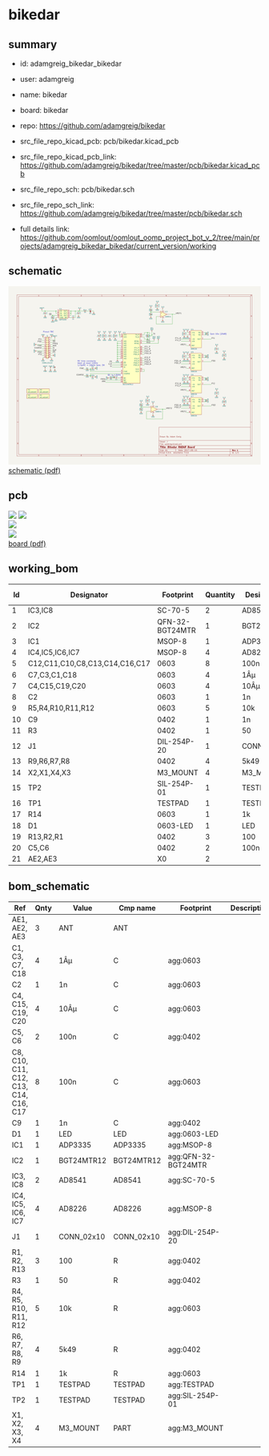 # bikedar
 
## summary 
* id: adamgreig_bikedar_bikedar
* user: adamgreig
* name: bikedar
* board: bikedar
* repo: https://github.com/adamgreig/bikedar
* src_file_repo_kicad_pcb: pcb/bikedar.kicad_pcb
* src_file_repo_kicad_pcb_link: https://github.com/adamgreig/bikedar/tree/master/pcb/bikedar.kicad_pcb


* src_file_repo_sch: pcb/bikedar.sch
* src_file_repo_sch_link: https://github.com/adamgreig/bikedar/tree/master/pcb/bikedar.sch
* full details link: https://github.com/oomlout/oomlout_oomp_project_bot_v_2/tree/main/projects/adamgreig_bikedar_bikedar/current_version/working  

## schematic  
![](working_schematic_600.png)  
[schematic (pdf)](working_schematic.pdf) 






















## pcb  
![](working_3d_600.png) 
![](working_3d_front_600.png)  
![](working_3d_back_600.png)  
![](working_600.png)  
[board (pdf)](working.pdf)  

## working_bom
| Id | Designator | Footprint | Quantity | Designation | Supplier and ref |  | None | 
| --- | --- | --- | --- | --- | --- | --- | --- | 
| 1 | IC3,IC8 | SC-70-5 | 2 | AD8541 |  |  | [''] | 
| 2 | IC2 | QFN-32-BGT24MTR | 1 | BGT24MTR12 |  |  | [''] | 
| 3 | IC1 | MSOP-8 | 1 | ADP3335 |  |  | [''] | 
| 4 | IC4,IC5,IC6,IC7 | MSOP-8 | 4 | AD8226 |  |  | [''] | 
| 5 | C12,C11,C10,C8,C13,C14,C16,C17 | 0603 | 8 | 100n |  |  | [''] | 
| 6 | C7,C3,C1,C18 | 0603 | 4 | 1Âµ |  |  | [''] | 
| 7 | C4,C15,C19,C20 | 0603 | 4 | 10Âµ |  |  | [''] | 
| 8 | C2 | 0603 | 1 | 1n |  |  | [''] | 
| 9 | R5,R4,R10,R11,R12 | 0603 | 5 | 10k |  |  | [''] | 
| 10 | C9 | 0402 | 1 | 1n |  |  | [''] | 
| 11 | R3 | 0402 | 1 | 50 |  |  | [''] | 
| 12 | J1 | DIL-254P-20 | 1 | CONN_02x10 |  |  | [''] | 
| 13 | R9,R6,R7,R8 | 0402 | 4 | 5k49 |  |  | [''] | 
| 14 | X2,X1,X4,X3 | M3_MOUNT | 4 | M3_MOUNT |  |  | [''] | 
| 15 | TP2 | SIL-254P-01 | 1 | TESTPAD |  |  | [''] | 
| 16 | TP1 | TESTPAD | 1 | TESTPAD |  |  | [''] | 
| 17 | R14 | 0603 | 1 | 1k |  |  | [''] | 
| 18 | D1 | 0603-LED | 1 | LED |  |  | [''] | 
| 19 | R13,R2,R1 | 0402 | 3 | 100 |  |  | [''] | 
| 20 | C5,C6 | 0402 | 2 | 100n |  |  | [''] | 
| 21 | AE2,AE3 | X0 | 2 |  |  |  | [''] | 


## bom_schematic
| Ref | Qnty | Value | Cmp name | Footprint | Description | Vendor | DNP | 
| --- | --- | --- | --- | --- | --- | --- | --- | 
| AE1, AE2, AE3 | 3 | ANT | ANT |  |  |  |  | 
| C1, C3, C7, C18 | 4 | 1Âµ | C | agg:0603 |  |  |  | 
| C2 | 1 | 1n | C | agg:0603 |  |  |  | 
| C4, C15, C19, C20 | 4 | 10Âµ | C | agg:0603 |  |  |  | 
| C5, C6 | 2 | 100n | C | agg:0402 |  |  |  | 
| C8, C10, C11, C12, C13, C14, C16, C17 | 8 | 100n | C | agg:0603 |  |  |  | 
| C9 | 1 | 1n | C | agg:0402 |  |  |  | 
| D1 | 1 | LED | LED | agg:0603-LED |  |  |  | 
| IC1 | 1 | ADP3335 | ADP3335 | agg:MSOP-8 |  |  |  | 
| IC2 | 1 | BGT24MTR12 | BGT24MTR12 | agg:QFN-32-BGT24MTR |  |  |  | 
| IC3, IC8 | 2 | AD8541 | AD8541 | agg:SC-70-5 |  |  |  | 
| IC4, IC5, IC6, IC7 | 4 | AD8226 | AD8226 | agg:MSOP-8 |  |  |  | 
| J1 | 1 | CONN_02x10 | CONN_02x10 | agg:DIL-254P-20 |  |  |  | 
| R1, R2, R13 | 3 | 100 | R | agg:0402 |  |  |  | 
| R3 | 1 | 50 | R | agg:0402 |  |  |  | 
| R4, R5, R10, R11, R12 | 5 | 10k | R | agg:0603 |  |  |  | 
| R6, R7, R8, R9 | 4 | 5k49 | R | agg:0402 |  |  |  | 
| R14 | 1 | 1k | R | agg:0603 |  |  |  | 
| TP1 | 1 | TESTPAD | TESTPAD | agg:TESTPAD |  |  |  | 
| TP2 | 1 | TESTPAD | TESTPAD | agg:SIL-254P-01 |  |  |  | 
| X1, X2, X3, X4 | 4 | M3_MOUNT | PART | agg:M3_MOUNT |  |  |  | 



